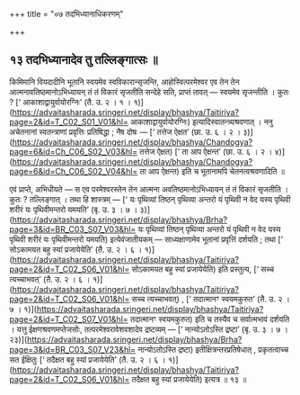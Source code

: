+++
title = "०७ तदभिध्यानाधिकरणम्"

+++

## १३ तदभिध्यानादेव तु तल्लिङ्गात्सः ॥

किमिमानि वियदादीनि भूतानि स्वयमेव स्वविकारान्सृजन्ति, आहोस्वित्परमेश्वर एव तेन तेन आत्मनावतिष्ठमानोऽभिध्यायन् तं तं विकारं सृजतीति सन्देहे सति, प्राप्तं तावत् — स्वयमेव सृजन्तीति । कुतः ? [‘ आकाशाद्वायुर्वायोरग्निः’ (तै. उ. २ । १ । १)](https://advaitasharada.sringeri.net/display/bhashya/Taitiriya?page=2&id=T_C02_S01_V01&hl= आकाशाद्वायुर्वायोरग्निः) इत्यादिस्वातन्त्र्यश्रवणात् । ननु अचेतनानां स्वतन्त्राणां प्रवृत्तिः प्रतिषिद्धा ; नैष दोषः — [‘ तत्तेज ऐक्षत’ (छा. उ. ६ । २ । ३)](https://advaitasharada.sringeri.net/display/bhashya/Chandogya?page=6&id=Ch_C06_S02_V03&hl= तत्तेज ऐक्षत) [‘ ता आप ऐक्षन्त’ (छा. उ. ६ । २ । ४)](https://advaitasharada.sringeri.net/display/bhashya/Chandogya?page=6&id=Ch_C06_S02_V04&hl= ता आप ऐक्षन्त) इति च भूतानामपि चेतनत्वश्रवणादिति ॥

एवं प्राप्ते, अभिधीयते — स एव परमेश्वरस्तेन तेन आत्मना अवतिष्ठमानोऽभिध्यायन् तं तं विकारं सृजतीति । कुतः ? तल्लिङ्गात् । तथा हि शास्त्रम् — [‘ यः पृथिव्यां तिष्ठन् पृथिव्या अन्तरो यं पृथिवी न वेद यस्य पृथिवी शरीरं यः पृथिवीमन्तरो यमयति’ (बृ. उ. ३ । ७ । ३)](https://advaitasharada.sringeri.net/display/bhashya/Brha?page=3&id=BR_C03_S07_V03&hl= यः पृथिव्यां तिष्ठन् पृथिव्या अन्तरो यं पृथिवी न वेद यस्य पृथिवी शरीरं यः पृथिवीमन्तरो यमयति) इत्येवंजातीयकम् — साध्यक्षाणामेव भूतानां प्रवृत्तिं दर्शयति ; तथा [‘ सोऽकामयत बहु स्यां प्रजायेयेति’ (तै. उ. २ । ६ । १)](https://advaitasharada.sringeri.net/display/bhashya/Taitiriya?page=2&id=T_C02_S06_V01&hl= सोऽकामयत बहु स्यां प्रजायेयेति) इति प्रस्तुत्य, [‘ सच्च त्यच्चाभवत्’ (तै. उ. २ । ६ । १)](https://advaitasharada.sringeri.net/display/bhashya/Taitiriya?page=2&id=T_C02_S06_V01&hl= सच्च त्यच्चाभवत्) , [‘ तदात्मानꣳ स्वयमकुरुत’ (तै. उ. २ । ७ । १)](https://advaitasharada.sringeri.net/display/bhashya/Taitiriya?page=2&id=T_C02_S07_V01&hl= तदात्मानꣳ स्वयमकुरुत) इति च तस्यैव च सर्वात्मभावं दर्शयति । यत्तु ईक्षणश्रवणमप्तेजसोः, तत्परमेश्वरावेशवशादेव द्रष्टव्यम् — [‘ नान्योऽतोऽस्ति द्रष्टा’ (बृ. उ. ३ । ७ । २३)](https://advaitasharada.sringeri.net/display/bhashya/Brha?page=3&id=BR_C03_S07_V23&hl= नान्योऽतोऽस्ति द्रष्टा) इतीक्षित्रन्तरप्रतिषेधात् , प्रकृतत्वाच्च सत ईक्षितुः [‘ तदैक्षत बहु स्यां प्रजायेयेति’ (तै. उ. २ । ६ । १)](https://advaitasharada.sringeri.net/display/bhashya/Taitiriya?page=2&id=T_C02_S06_V01&hl= तदैक्षत बहु स्यां प्रजायेयेति) इत्यत्र ॥ १३ ॥
